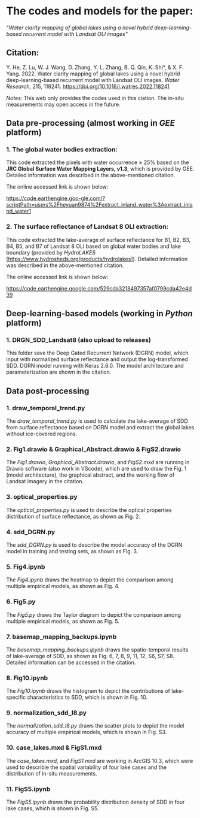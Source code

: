 # The codes and models for the paper: 
*"Water clarity mapping of global lakes using a novel hybrid deep-learning-based recurrent model with Landsat OLI images"*

## **Citation**: 

Y. He, Z. Lu, W. J. Wang, D. Zhang, Y. L. Zhang, B. Q. Qin, K. Shi*, & X. F. Yang. 2022. Water clarity mapping of global lakes using a novel hybrid deep-learning-based recurrent model with Landsat OLI images. *Water Research*, 215, 118241.
<https://doi.org/10.1016/j.watres.2022.118241>

*Notes:* This web only provides the codes used in this ciation. The in-situ measurements may open access in the future.

## Data pre-processing (almost working in *GEE* platform)
### 1. The global water bodies extraction:
This code extracted the pixels with water occurrence ≥ 25% based on the **JRC Global Surface Water Mapping Layers, v1.3**, which is provided by GEE. Detailed information was described in the above-mentioned citation.

The online accessed link is shown below:

<https://code.earthengine.goo-gle.com/?scriptPath=users%2Fheyuan9874%2Fextract_inland_water%3Aextract_inland_water1>

### 2. The surface reflectance of Landsat 8 OLI extraction:
This code extracted the lake-average of surface reflectance for B1, B2, B3, B4, B5, and B7 of Landsat 8 OLI based on global water bodies and lake boundary (provided by *HydroLAKES* [<https://www.hydrosheds.org/products/hydrolakes>]). 
Detailed information was described in the above-mentioned citation.

The online accessed link is shown below:

<https://code.earthengine.google.com/529cda3218497357af0799cda42e4d39>

## Deep-learning-based models (working in *Python* platform)
### 1. DRGN_SDD_Landsat8 (also upload to releases)
This folder save the Deep Gated Recurrent Network (DGRN) model, which input with normalized surface reflectance and output the log-transformed SDD. DGRN model running with Keras 2.6.0. The model architecture and parameterization are shown in the citation.

## Data post-processing
### 1. draw_temporal_trend.py
The *draw_temporal_trend.py* is used to calculate the lake-average of SDD from surface reflectance based on DGRN model and extract the global lakes without ice-covered regions. 

### 2. Fig1.drawio & Graphical_Abstract.drawio & FigS2.drawio

The *Fig1.drawio*, *Graphical_Abstract.drawio*, and *FigS2.mxd* are running in Drawio software (also work in VScode), which are used to draw the Fig. 1 (model architecture), the graphical abstract, and the working flow of Landsat imagery in the citation.

### 3. optical_properties.py
The *optical_properties.py* is used to describe the optical properties distribution of surface reflectance, as shown as Fig. 2.

### 4. sdd_DGRN.py
The *sdd_DGRN.py* is used to describe the model accuracy of the DGRN model in training and testing sets, as shown as Fig. 3.

### 5. Fig4.ipynb
The *Fig4.ipynb* draws the heatmap to depict the comparison among multiple empirical models, as shown as Fig. 4.

### 6. Fig5.py
The *Fig5.py* draws the Taylor diagram to depict the comparison among multiple empirical models, as shown as Fig. 5.

### 7. basemap_mapping_backups.ipynb
The *basemap_mapping_backups.ipynb* draws the spatio-temporal results of lake-average of SDD, as shown as Fig. 6, 7, 8, 9, 11, 12, S6, S7, S8. Detailed information can be accessed in the citation.

### 8. Fig10.ipynb
The *Fig10.ipynb* draws the histogram to depict the contributions of lake-specific characteristics to SDD, which is shown in Fig. 10.

### 9. normalization_sdd_l8.py
The *normalization_sdd_l8.py* draws the scatter plots to depict the model accuracy of multiple empirical models, which is shown in Fig. S3.

### 10. case_lakes.mxd & FigS1.mxd
The *case_lakes.mxd*, and *FigS1.mxd* are working in ArcGIS 10.3, which were used to describle the spatial variability of four lake cases and the distribution of in-situ measurements.

### 11. FigS5.ipynb
The *FigS5.ipynb* draws the probability distribution density of SDD in four lake cases, which is shown in Fig. S5.
